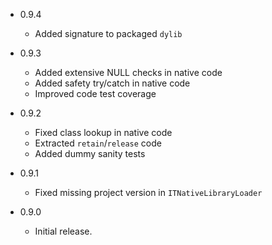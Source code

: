- 0.9.4

  - Added signature to packaged `dylib` 


- 0.9.3

  - Added extensive NULL checks in native code
  - Added safety try/catch in native code
  - Improved code test coverage 


- 0.9.2

  - Fixed class lookup in native code
  - Extracted `retain`/`release` code
  - Added dummy sanity tests 


- 0.9.1

  - Fixed missing project version in `ITNativeLibraryLoader` 


- 0.9.0

    - Initial release. 